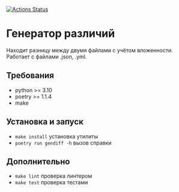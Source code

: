 [![Actions Status](https://github.com/zhabinka/python-project-lvl2/workflows/hexlet-check/badge.svg)](https://github.com/zhabinka/python-project-lvl2/actions)

# Генератор различий

Находит разницу между двумя файлами с учётом вложенности. Работает с файлами .json, .yml.

## Требования

* python >= 3.10
* poetry >= 1.1.4
* make

## Установка и запуск

* `make install` установка утилиты
* `poetry run gendiff -h` вызов справки

## Дополнительно

* `make lint` проверка линтером
* `make test` проверка тестами
